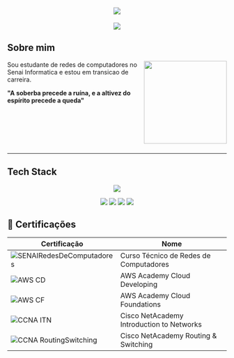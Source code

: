 <h1 align="center">
  <img src=https://capsule-render.vercel.app/api?type=rounded&height=250&color=003153&text=CLAUDIA&fontColor=FFFFFF&fontAlignY=50>
</h1>

<p align="center">
<img src=https://readme-typing-svg.herokuapp.com?font=roboto&size=32&duration=6000&pause=2000&color=FFFFFF&center=true&vCenter=true&width=435&lines=Transicao+de+carreira>
<p>

## Sobre mim

<img align="right" height="190" src="https://cdn.pixabay.com/animation/2023/05/17/16/04/16-04-26-783_512.gif">

Sou estudante de redes de computadores no Senai Informatica e estou em transicao de carreira.

**"A soberba precede a ruína, e a altivez do espírito precede a queda"**

<br>
<br>
<br>
<br>
<br>

---

  ## Tech Stack

<p align="center">
  <img src="https://skillicons.dev/icons?i=aws,azure,nginx,grafana,windows,ps">  
</p>

<p align="center">
    <img src="https://img.shields.io/badge/Trello-0052CC?logo=trello&logoColor=fff"">
    <img src="https://img.shields.io/badge/Vim-%2311AB00.svg?logo=vim&logoColor=white">
    <img src="https://custom-icon-badges.demolab.com/badge/Visual%20Studio%20Code-0078d7.svg?logo=vsc&logoColor=white">
    <img src="https://img.shields.io/badge/Miro-050038?logo=miro&logoColor=fff">
</p>



## 🥇 Certificações

| Certificação | Nome | 
| --- | --- |
| ![SENAIRedesDeComputadores](https://img.shields.io/badge/SENAI_-Computer_Networks-t?labelColor=red&color=white) | Curso Técnico de Redes de Computadores |
| ![AWS CD](https://img.shields.io/badge/AWS_Cloud_Developing-t?logo=amazonwebservices&color=orange) | AWS Academy Cloud Developing |
| ![AWS CF](https://img.shields.io/badge/AWS_Cloud_Foundations-t?style=flat&logo=amazonwebservices&logoSize=amg&color=orange&link=https%3A%2F%2Fwww.credly.com%2Fbadges%2F095c6207-2b6e-4176-a752-29a1457ea846) | AWS Academy Cloud Foundations |
| ![CCNA ITN](https://img.shields.io/badge/CISCO_Introduction_To_Networks-t?style=flat&logo=cisco&logoSize=amg&color=black) | Cisco NetAcademy Introduction to Networks |
| ![CCNA RoutingSwitching](https://img.shields.io/badge/CISCO_Routing_%26_Switching-t?logo=cisco&color=black) | Cisco NetAcademy Routing & Switching |
